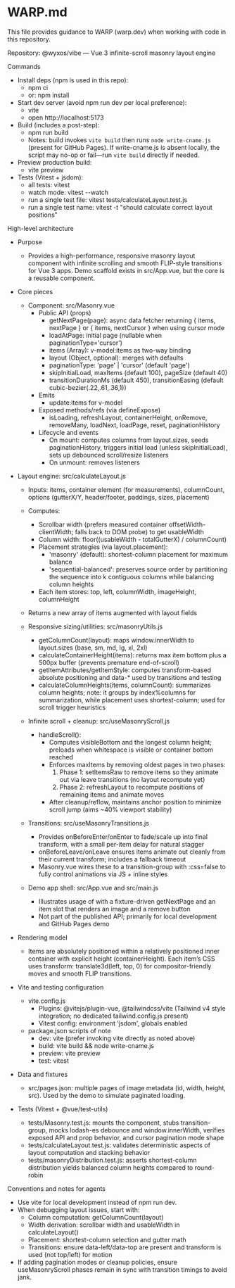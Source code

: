 # WARP.md

This file provides guidance to WARP (warp.dev) when working with code in this repository.

Repository: @wyxos/vibe — Vue 3 infinite-scroll masonry layout engine

Commands
- Install deps (npm is used in this repo):
  - npm ci
  - or: npm install
- Start dev server (avoid npm run dev per local preference):
  - vite
  - open http://localhost:5173
- Build (includes a post-step):
  - npm run build
  - Notes: build invokes `vite build` then runs `node write-cname.js` (present for GitHub Pages). If write-cname.js is absent locally, the script may no-op or fail—run `vite build` directly if needed.
- Preview production build:
  - vite preview
- Tests (Vitest + jsdom):
  - all tests: vitest
  - watch mode: vitest --watch
  - run a single test file: vitest tests/calculateLayout.test.js
  - run a single test name: vitest -t "should calculate correct layout positions"

High-level architecture
- Purpose
  - Provides a high-performance, responsive masonry layout component with infinite scrolling and smooth FLIP-style transitions for Vue 3 apps. Demo scaffold exists in src/App.vue, but the core is a reusable <Masonry> component.

- Core pieces
  - Component: src/Masonry.vue
    - Public API (props)
      - getNextPage(page): async data fetcher returning { items, nextPage } or { items, nextCursor } when using cursor mode
      - loadAtPage: initial page (nullable when paginationType='cursor')
      - items (Array): v-model:items as two-way binding
      - layout (Object, optional): merges with defaults
      - paginationType: 'page' | 'cursor' (default 'page')
      - skipInitialLoad, maxItems (default 100), pageSize (default 40)
      - transitionDurationMs (default 450), transitionEasing (default cubic-bezier(.22,.61,.36,1))
    - Emits
      - update:items for v-model
    - Exposed methods/refs (via defineExpose)
      - isLoading, refreshLayout, containerHeight, onRemove, removeMany, loadNext, loadPage, reset, paginationHistory
    - Lifecycle and events
      - On mount: computes columns from layout.sizes, seeds paginationHistory, triggers initial load (unless skipInitialLoad), sets up debounced scroll/resize listeners
      - On unmount: removes listeners

- Layout engine: src/calculateLayout.js
    - Inputs: items, container element (for measurements), columnCount, options (gutterX/Y, header/footer, paddings, sizes, placement)
    - Computes:
      - Scrollbar width (prefers measured container offsetWidth-clientWidth; falls back to DOM probe) to get usableWidth
      - Column width: floor((usableWidth - totalGutterX) / columnCount)
      - Placement strategies (via layout.placement):
        - 'masonry' (default): shortest-column placement for maximum balance
        - 'sequential-balanced': preserves source order by partitioning the sequence into k contiguous columns while balancing column heights
      - Each item stores: top, left, columnWidth, imageHeight, columnHeight
    - Returns a new array of items augmented with layout fields

  - Responsive sizing/utilities: src/masonryUtils.js
    - getColumnCount(layout): maps window.innerWidth to layout.sizes (base, sm, md, lg, xl, 2xl)
    - calculateContainerHeight(items): returns max item bottom plus a 500px buffer (prevents premature end-of-scroll)
    - getItemAttributes/getItemStyle: computes transform-based absolute positioning and data-* used by transitions and testing
    - calculateColumnHeights(items, columnCount): summarizes column heights; note: it groups by index%columns for summarization, while placement uses shortest-column; used for scroll trigger heuristics

  - Infinite scroll + cleanup: src/useMasonryScroll.js
    - handleScroll():
      - Computes visibleBottom and the longest column height; preloads when whitespace is visible or container bottom reached
      - Enforces maxItems by removing oldest pages in two phases:
        1) Phase 1: setItemsRaw to remove items so they animate out via leave transitions (no layout recompute yet)
        2) Phase 2: refreshLayout to recompute positions of remaining items and animate moves
      - After cleanup/reflow, maintains anchor position to minimize scroll jump (aims ~40% viewport stability)

  - Transitions: src/useMasonryTransitions.js
    - Provides onBeforeEnter/onEnter to fade/scale up into final transform, with a small per-item delay for natural stagger
    - onBeforeLeave/onLeave ensures items animate out cleanly from their current transform; includes a fallback timeout
    - Masonry.vue wires these to a transition-group with :css=false to fully control animations via JS + inline styles

  - Demo app shell: src/App.vue and src/main.js
    - Illustrates usage of <Masonry> with a fixture-driven getNextPage and an item slot that renders an image and a remove button
    - Not part of the published API; primarily for local development and GitHub Pages demo

- Rendering model
  - Items are absolutely positioned within a relatively positioned inner container with explicit height (containerHeight). Each item’s CSS uses transform: translate3d(left, top, 0) for compositor-friendly moves and smooth FLIP transitions.

- Vite and testing configuration
  - vite.config.js
    - Plugins: @vitejs/plugin-vue, @tailwindcss/vite (Tailwind v4 style integration; no dedicated tailwind.config.js present)
    - Vitest config: environment 'jsdom', globals enabled
  - package.json scripts of note
    - dev: vite (prefer invoking vite directly as noted above)
    - build: vite build && node write-cname.js
    - preview: vite preview
    - test: vitest

- Data and fixtures
  - src/pages.json: multiple pages of image metadata (id, width, height, src). Used by the demo to simulate paginated loading.

- Tests (Vitest + @vue/test-utils)
  - tests/Masonry.test.js: mounts the component, stubs transition-group, mocks lodash-es debounce and window.innerWidth, verifies exposed API and prop behavior, and cursor pagination mode shape
  - tests/calculateLayout.test.js: validates deterministic aspects of layout computation and stacking behavior
  - tests/masonryDistribution.test.js: asserts shortest-column distribution yields balanced column heights compared to round-robin

Conventions and notes for agents
- Use vite for local development instead of npm run dev.
- When debugging layout issues, start with:
  - Column computation: getColumnCount(layout)
  - Width derivation: scrollbar width and usableWidth in calculateLayout()
  - Placement: shortest-column selection and gutter math
  - Transitions: ensure data-left/data-top are present and transform is used (not top/left) for motion
- If adding pagination modes or cleanup policies, ensure useMasonryScroll phases remain in sync with transition timings to avoid jank.

